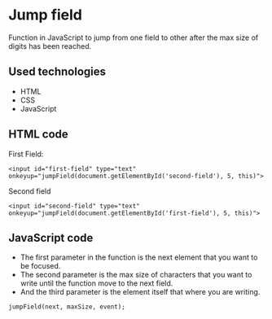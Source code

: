 # Jump field

Function in JavaScript to jump from one field to other after the max size of digits has been reached.

## Used technologies
- HTML
- CSS
- JavaScript

## HTML code

First Field:

`<input id="first-field" type="text" onkeyup="jumpField(document.getElementById('second-field'), 5, this)">`

Second field

`<input id="second-field" type="text" onkeyup="jumpField(document.getElementById('first-field'), 5, this)">`

## JavaScript code

- The first parameter in the function is the next element that you want to be focused.
- The second parameter is the max size of characters that you want to write until the function move to the next field.
- And the third parameter is the element itself that where you are writing.

`jumpField(next, maxSize, event);`
